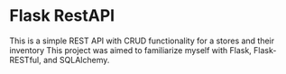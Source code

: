 # Flask RestAPI
 This is a simple REST API with CRUD functionality for a stores and their inventory
 This project was aimed to familiarize myself with Flask, Flask-RESTful, and SQLAlchemy.